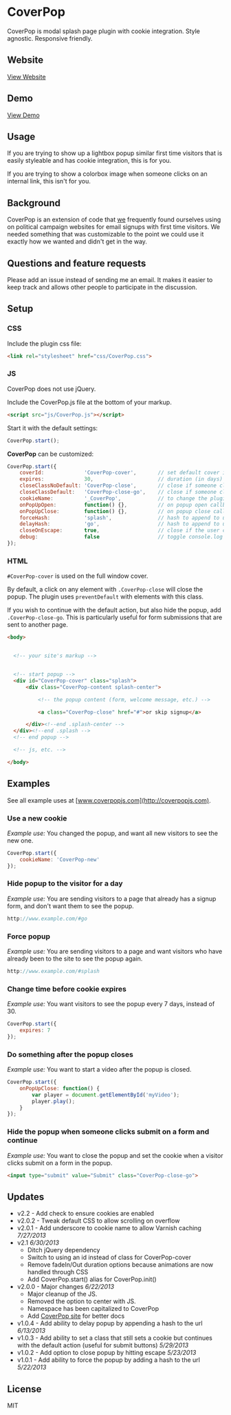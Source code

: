 # CoverPop

CoverPop is modal splash page plugin with cookie integration. Style agnostic. Responsive friendly.

## Website

[View Website](http://coverpopjs.com)

## Demo

[View Demo](http://tylerpearson.github.io/CoverPop/)

## Usage

If you are trying to show up a lightbox popup similar first time visitors that is easily styleable and has cookie integration, this is for you.

If you are trying to show a colorbox image when someone clicks on an internal link, this isn't for you.

## Background

CoverPop is an extension of code that [we](http://newmediacampaigns.com "New Media Campaigns") frequently found ourselves using on political campaign websites for email signups with first time visitors. We needed something that was customizable to the point we could use it exactly how we wanted and didn't get in the way.

## Questions and feature requests

Please add an issue instead of sending me an email. It makes it easier to keep track and allows other people to participate in the discussion.

## Setup

### CSS

Include the plugin css file:

```html
<link rel="stylesheet" href="css/CoverPop.css">
```

### JS

CoverPop does not use jQuery.

Include the CoverPop.js file at the bottom of your markup.

```html
<script src="js/CoverPop.js"></script>
```

Start it with the default settings:

```javascript
CoverPop.start();
```

**CoverPop** can be customized:

```javascript
CoverPop.start({
    coverId:             'CoverPop-cover',       // set default cover id
    expires:             30,                     // duration (in days) before it pops up again
    closeClassNoDefault: 'CoverPop-close',       // close if someone clicks an element with this class and prevent default action
    closeClassDefault:   'CoverPop-close-go',    // close if someone clicks an element with this class and continue default action
    cookieName:          '_CoverPop',            // to change the plugin cookie name
    onPopUpOpen:         function() {},          // on popup open callback function
    onPopUpClose:        function() {},          // on popup close callback function
    forceHash:           'splash',               // hash to append to url to force display of popup (e.g. http://yourdomain.com/#splash)
    delayHash:           'go',                   // hash to append to url to delay popup for 1 day (e.g. http://yourdomain.com/#go)
    closeOnEscape:       true,                   // close if the user clicks escape
    debug:               false                   // toggle console.log statements
});
```

### HTML

`#CoverPop-cover` is used on the full window cover.

By default, a click on any element with `.CoverPop-close` will close the popup. The plugin uses `preventDefault` with elements with this class.

If you wish to continue with the default action, but also hide the popup, add `.CoverPop-close-go`. This is particularly useful for form submissions that are sent to another page.

```html
<body>


  <!-- your site's markup -->


  <!-- start popup -->
  <div id="CoverPop-cover" class="splash">
      <div class="CoverPop-content splash-center">

          <!-- the popup content (form, welcome message, etc.) -->

          <a class="CoverPop-close" href="#">or skip signup</a>

      </div><!--end .splash-center -->
  </div><!--end .splash -->
  <!-- end popup -->

  <!-- js, etc. -->

</body>
```

## Examples

See all example uses at [www.coverpopjs.com](http://coverpopjs.com).

### Use a new cookie

*Example use:* You changed the popup, and want all new visitors to see the new one.

```js
CoverPop.start({
    cookieName: 'CoverPop-new'
});
```

### Hide popup to the visitor for a day

*Example use:* You are sending visitors to a page that already has a signup form, and don't want them to see the popup.

```js
http://www.example.com/#go
```

### Force popup

*Example use:* You are sending visitors to a page and want visitors who have already been to the site to see the popup again.

```js
http://www.example.com/#splash
```

### Change time before cookie expires

*Example use:* You want visitors to see the popup every 7 days, instead of 30.

```js
CoverPop.start({
    expires: 7
});
```

### Do something after the popup closes

*Example use:* You want to start a video after the popup is closed.

```js
CoverPop.start({
    onPopUpClose: function() {
        var player = document.getElementById('myVideo');
        player.play();
    }
});
```

### Hide the popup when someone clicks submit on a form and continue

*Example use:* You want to close the popup and set the cookie when a visitor clicks submit on a form in the popup.

```html
<input type="submit" value="Submit" class="CoverPop-close-go">
```

## Updates

* v2.2 - Add check to ensure cookies are enabled
* v2.0.2 - Tweak default CSS to allow scrolling on overflow
* v2.0.1 - Add underscore to cookie name to allow Varnish caching *7/27/2013*
* v2.1 *6/30/2013*
  * Ditch jQuery dependency
  * Switch to using an id instead of class for CoverPop-cover
  * Remove fadeIn/Out duration options because animations are now handled through CSS
  * Add CoverPop.start() alias for CoverPop.init()
* v2.0.0 - Major changes  *6/22/2013*
  * Major cleanup of the JS.
  * Removed the option to center with JS.
  * Namespace has been capitalized to CoverPop
  * Add [CoverPop site](http://coverpopjs.com) for better docs
* v1.0.4 - Add ability to delay popup by appending a hash to the url *6/13/2013*
* v1.0.3 - Add ability to set a class that still sets a cookie but continues with the default action (useful for submit buttons) *5/29/2013*
* v1.0.2 - Add option to close popup by hitting escape *5/23/2013*
* v1.0.1 - Add ability to force the popup by adding a hash to the url *5/22/2013*


## License

MIT
